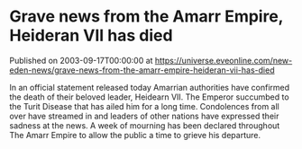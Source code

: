 # Grave news from the Amarr Empire, Heideran VII has died
Published on 2003-09-17T00:00:00 at https://universe.eveonline.com/new-eden-news/grave-news-from-the-amarr-empire-heideran-vii-has-died

In an official statement released today Amarrian authorities have confirmed the death of their beloved leader, Heidearn VII. The Emperor succumbed to the Turit Disease that has ailed him for a long time. Condolences from all over have streamed in and leaders of other nations have expressed their sadness at the news. A week of mourning has been declared throughout The Amarr Empire to allow the public a time to grieve his departure.
